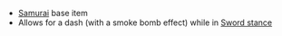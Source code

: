 - [Samurai](/docs/gameplay_spec/characters/samurai.md) base item
- Allows for a dash (with a smoke bomb effect) while in [Sword
  stance](/docs/gameplay_spec/characters/samurai.md#sword-stance)
